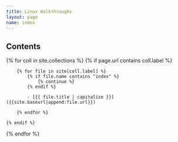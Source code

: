 ```yaml
---
title: Linux Walkthroughs
layout: page
name: index
---
```


## Contents

{% for coll in site.collections %}
	{% if page.url contains coll.label %}

		{% for file in site[coll.label] %}
			{% if file.name contains "index" %}
				{% continue %}
			{% endif %}

			- [{{ file.title | capitalize }}]({{site.baseurl|append:file.url}})

		{% endfor %}

	{% endif %}
{% endfor %}
